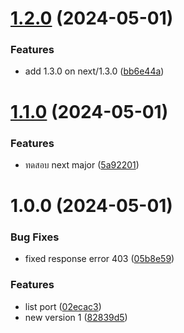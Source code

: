 # [1.2.0](https://github.com/chutichai/semantic-release-demo/compare/v1.1.0...v1.2.0) (2024-05-01)


### Features

* add 1.3.0 on next/1.3.0 ([bb6e44a](https://github.com/chutichai/semantic-release-demo/commit/bb6e44abd57820e5bef04c9471539335d1de55ab))

# [1.1.0](https://github.com/chutichai/semantic-release-demo/compare/v1.0.0...v1.1.0) (2024-05-01)


### Features

* ทดสอบ next major ([5a92201](https://github.com/chutichai/semantic-release-demo/commit/5a92201d92793f8ae691ff9fe2337267a7ba0afd))

# 1.0.0 (2024-05-01)


### Bug Fixes

* fixed response error 403 ([05b8e59](https://github.com/chutichai/semantic-release-demo/commit/05b8e59c0223898526d4f99e66cd326b0f94883f))


### Features

* list port ([02ecac3](https://github.com/chutichai/semantic-release-demo/commit/02ecac3bbee9a376535d9e114a99d359facdc9ab))
* new version 1 ([82839d5](https://github.com/chutichai/semantic-release-demo/commit/82839d5df922949ac75dfa31042d81340adefcdf))
